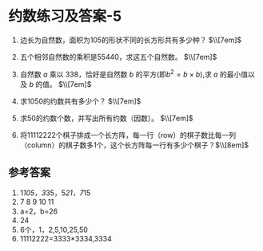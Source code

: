 # 约数练习及答案-5

1. 边长为自然数，面积为105的形状不同的长方形共有多少种？
$\\[7em]$




2. 五个相邻自然数的乘积是55440，求这五个自然数。
$\\[7em]$




3. 自然数 $a$ 乘以 338，恰好是自然数 $b$ 的平方(即$b^2=b\times b$),求 $a$ 的最小值以及 $b$ 的值。
$\\[7em]$




4. 求1050的约数共有多少个？
$\\[7em]$




5. 求50的约数个数，并写出所有约数（因数）。
$\\[7em]$




6. 将11112222个棋子排成一个长方阵，每一行（row）的棋子数比每一列（column）的棋子数多1个，这个长方阵每一行有多少个棋子？$\\[8em]$

   
## 参考答案

1. 1*105，3*35，5*21，7*15
2. 7 8 9 10 11
3. a=2，b=26
4. 24
5. 6个，1，2,5,10,25,50
6. 11112222=3333*3334,3334